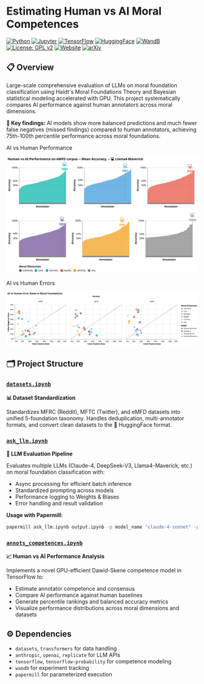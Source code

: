 # Estimating Human vs AI Moral Competences

[![Python](https://img.shields.io/badge/Python-3.12+-blue.svg)](https://python.org)
[![Jupyter](https://img.shields.io/badge/Jupyter-Notebook-orange.svg)](https://jupyter.org)
[![TensorFlow](https://img.shields.io/badge/TensorFlow-2.0+-orange.svg)](https://tensorflow.org)
[![HuggingFace](https://img.shields.io/badge/🤗-Datasets-yellow.svg)](https://huggingface.co/datasets/maciejskorski)
[![WandB](https://img.shields.io/badge/Weights_&_Biases-FFBE00?logo=WeightsAndBiases&logoColor=white)](https://wandb.ai)
[![License: GPL v2](https://img.shields.io/badge/License-GPL%20v2-blue.svg)](https://www.gnu.org/licenses/old-licenses/gpl-2.0.en.html)
[![Website](https://img.shields.io/badge/Website-GitHub%20Pages-brightgreen.svg)](https://maciejskorski.github.io/moral-foundations-llm-eval/)
[![arXiv](https://img.shields.io/badge/arXiv-2XXX.XXXXX-b31b1b.svg)](https://arxiv.org)

## 📋 Overview

Large-scale comprehensive evaluation of LLMs on moral foundation classification using Haidt's Moral Foundations Theory and Bayesian statistical modeling accelerated with GPU. This project systematically compares AI performance against human annotators across moral dimensions.

**🎯 Key findings:** AI models show more balanced predictions and much fewer false negatives (missed findings) compared to human annotators, achieving 75th-100th percentile performance across moral foundations.

AI vs Human Performance

![AI vs Human Performance](docs/results/ai-rank.svg)

AI vs Human Errors

![AI vs Human Errors](docs/results/ai-humans.svg)

## 🗂️ Project Structure

### [`datasets.ipynb`](src/datasets.ipynb)
**📊 Dataset Standardization** 

Standardizes MFRC (Reddit), MFTC (Twitter), and eMFD datasets into unified 5-foundation taxonomy. Handles deduplication, multi-annotator formats, and convert clean datasets to the 🤗 HuggingFace format.

### [`ask_llm.ipynb`](src/ask_llm.ipynb)
**🤖 LLM Evaluation Pipeline**

Evaluates multiple LLMs (Claude-4, DeepSeek-V3, Llama4-Maverick, etc.) on moral foundation classification with:
- Async processing for efficient batch inference
- Standardized prompting across models
- Performance logging to Weights & Biases
- Error handling and result validation

**Usage with Papermill:**
```bash
papermill ask_llm.ipynb output.ipynb -p model_name "claude-4-sonnet" -p test_data 'morality-MFRC' -p sample 100 -p temperature 0.3 --log-output
```

### [`annots_competences.ipynb`](src/annots_competences.ipynb)
**📈 Human vs AI Performance Analysis**

Implements a novel GPU-efficient Dawid-Skene competence model in TensorFlow to:
- Estimate annotator competence and consensus
- Compare AI performance against human baselines
- Generate percentile rankings and balanced accuracy metrics
- Visualize performance distributions across moral dimensions and datasets



## ⚙️ Dependencies

- `datasets`, `transformers` for data handling
- `anthropic`, `openai`, `replicate` for LLM APIs
- `tensorflow`, `tensorflow-probability` for competence modeling
- `wandb` for experiment tracking
- `papermill` for parameterized execution
